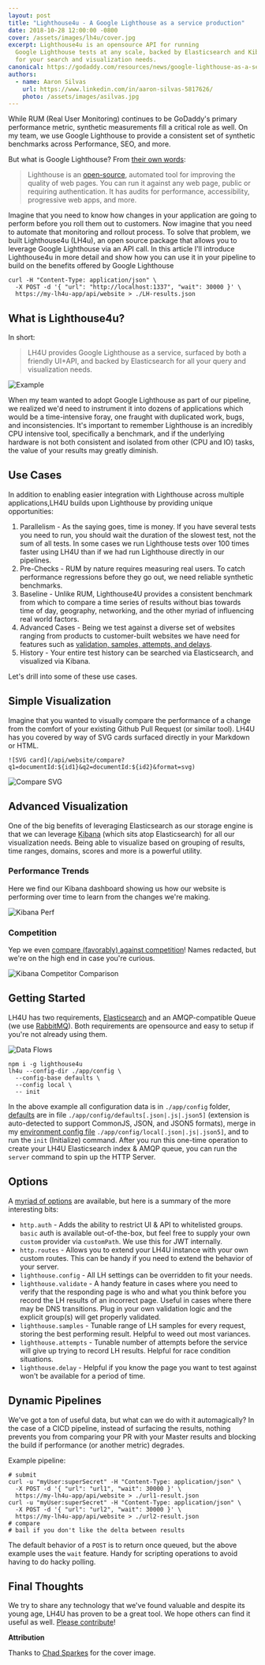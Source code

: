 ```yaml
---
layout: post
title: "Lighthouse4u - A Google Lighthouse as a service production"
date: 2018-10-28 12:00:00 -0800
cover: /assets/images/lh4u/cover.jpg
excerpt: Lighthouse4u is an opensource API for running
  Google Lighthouse tests at any scale, backed by Elasticsearch and Kibana
  for your search and visualization needs.
canonical: https://godaddy.com/resources/news/google-lighthouse-as-a-service-lighthouse4u
authors:
  - name: Aaron Silvas
    url: https://www.linkedin.com/in/aaron-silvas-5817626/
    photo: /assets/images/asilvas.jpg
---
```


While RUM (Real User Monitoring) continues to be GoDaddy's primary performance metric, synthetic measurements fill a critical role as well. On my team, we use Google Lighthouse to provide a consistent set of synthetic benchmarks across Performance, SEO, and more.

But what is Google Lighthouse? From [their own words](https://developers.google.com/web/tools/lighthouse/):

> Lighthouse is an [open-source](https://github.com/GoogleChrome/lighthouse),
> automated tool for improving the quality of
> web pages. You can run it against any web page, public or requiring
> authentication. It has audits for performance, accessibility,
> progressive web apps, and more.

Imagine that you need to know how changes in your application are going to perform
before you roll them out to customers. Now imagine that you need to automate that monitoring and rollout process.
To solve that problem, we built Lighthouse4u (LH4u), an open source package that
allows you to leverage Google Lighthouse via an API call. In this article I'll introduce
Lighthouse4u in more detail and show how you can use it in your pipeline to build on the
benefits offered by Google Lighthouse

```
curl -H "Content-Type: application/json" \
  -X POST -d '{ "url": "http://localhost:1337", "wait": 30000 }' \
  https://my-lh4u-app/api/website > ./LH-results.json
```


## What is Lighthouse4u?

In short:

> LH4U provides Google Lighthouse as a service, surfaced by both a friendly UI+API,
> and backed by Elasticsearch for all your query and visualization needs.

![Example](https://github.com/godaddy/lighthouse4u/raw/master/docs/example.gif)

When my team wanted to adopt Google Lighthouse as part of our pipeline, we realized we'd need to instrument it into dozens of applications which would be a time-intensive foray, one fraught with duplicated work, bugs, and inconsistencies.
It's important to remember Lighthouse is an incredibly CPU intensive tool,
specifically a benchmark, and if the underlying hardware is not both consistent
and isolated from other (CPU and IO) tasks, the value of your results may
greatly diminish.


## Use Cases

In addition to enabling easier integration with Lighthouse across multiple applications,LH4U builds upon Lighthouse by providing unique opportunities:

1. Parallelism - As the saying goes, time is money. If you have several tests you need to
   run, you should wait the duration of the slowest test, not the sum
   of all tests. In some cases we run Lighthouse tests over 100 times faster using LH4U
   than if we had run Lighthouse directly in our pipelines.
2. Pre-Checks - RUM by nature requires measuring real users. To catch
   performance regressions before they go out, we need reliable synthetic benchmarks.
3. Baseline - Unlike RUM, Lighthouse4U provides a consistent benchmark from which to compare
   a time series of results without bias towards time of day, geography, networking, and
   the other myriad of influencing real world factors.
4. Advanced Cases - Being we test against a diverse set of websites ranging from products
   to customer-built websites we have need for features such as [validation, samples,
   attempts, and delays](#options).
5. History - Your entire test history can be searched via Elasticsearch, and visualized
   via Kibana.

Let's drill into some of these use cases.


## Simple Visualization

Imagine that you wanted to visually compare the performance of a change from the comfort
of your existing Github Pull Request (or similar tool). LH4U has you covered by way
of SVG cards surfaced directly in your Markdown or HTML.

```
![SVG card](/api/website/compare?q1=documentId:${id1}&q2=documentId:${id2}&format=svg)
```
![Compare SVG]({{site.baseurl}}/assets/images/lh4u/widget%20compare%20-%20about.jpg)


## Advanced Visualization

One of the big benefits of leveraging Elasticsearch as our storage engine is that
we can leverage [Kibana](https://www.elastic.co/products/kibana) (which
sits atop Elasticsearch) for all our visualization needs. Being able to visualize based
on grouping of results, time ranges, domains, scores and more is a powerful utility.

### Performance Trends

Here we find our Kibana dashboard showing us how our website is performing over
time to learn from the changes we're making.

![Kibana Perf]({{site.baseurl}}/assets/images/lh4u/kibana%20-%20overall%20-%20about.jpg)

### Competition

Yep we even
[compare (favorably) against competition](https://www.godaddy.com/garage/site-speed-small-business-website-white-paper/)!
Names redacted, but we're on the high end in case you're curious.

![Kibana Competitor Comparison]({{site.baseurl}}/assets/images/lh4u/kibana%20-%20product%20comparisons.jpg)



## Getting Started

LH4U has two requirements, [Elasticsearch](https://www.elastic.co/downloads/elasticsearch)
and an AMQP-compatible Queue (we use [RabbitMQ](https://www.rabbitmq.com/download.html)).
Both requirements are opensource and easy to setup if you're not already using them.

![Data Flows]({{site.baseurl}}/assets/images/lh4u/data%20flow.jpg)

```
npm i -g lighthouse4u
lh4u --config-dir ./app/config \
  --config-base defaults \
  --config local \
  -- init
```

In the above example all configuration data is in `./app/config` folder,
[defaults](https://github.com/godaddy/lighthouse4u/blob/master/test/config/defaults.json5)
are in file `./app/config/defaults[.json|.js|.json5]`
(extension is auto-detected to support CommonJS, JSON, and JSON5 formats),
merge in my [environment config file](https://github.com/godaddy/lighthouse4u/blob/master/test/config/COPY.json5)
`./app/config/local[.json|.js|.json5]`, and
to run the `init` (Initialize) command. After you run this one-time operation
to create your LH4U Elasticsearch index & AMQP queue, you can run the `server`
command to spin up the HTTP Server.


## Options

A [myriad of options](https://github.com/godaddy/lighthouse4u#configuration-options)
are available, but here is a summary of the more interesting bits:

* `http.auth` - Adds the ability to restrict UI & API to
  whitelisted groups. `basic` auth is available out-of-the-box, but feel free to supply
  your own `custom` provider via `customPath`. We use this for JWT internally.
* `http.routes` - Allows you to extend your LH4U instance with your own
  custom routes. This can be handy if you need to extend the behavior of your server.
* `lighthouse.config` - All LH settings can be overridden to fit your needs.
* `lighthouse.validate` - A handy feature in cases where you need to verify that
  the responding page is who and what you think before you record the LH results of
  an incorrect page. Useful in cases where there may be DNS transitions. Plug in
  your own validation logic and the explicit group(s) will get properly validated.
* `lighthouse.samples` - Tunable range of LH samples for every request, storing
  the best performing result. Helpful to weed out most variances.
* `lighthouse.attempts` - Tunable number of attempts before the service will give up trying
  to record LH results. Helpful for race condition situations.
* `lighthouse.delay` - Helpful if you know the page you want to test against won't be available
  for a period of time.



## Dynamic Pipelines

We've got a ton of useful data, but what can we do with it automagically? In the
case of a CICD pipeline, instead of surfacing the results, nothing prevents you from
comparing your PR with your Master results and blocking the build if performance
(or another metric) degrades.

Example pipeline:

```
# submit
curl -u "myUser:superSecret" -H "Content-Type: application/json" \
  -X POST -d '{ "url": "url1", "wait": 30000 }' \
  https://my-lh4u-app/api/website > ./url1-result.json
curl -u "myUser:superSecret" -H "Content-Type: application/json" \
  -X POST -d '{ "url": "url2", "wait": 30000 }' \
  https://my-lh4u-app/api/website > ./url2-result.json
# compare
# bail if you don't like the delta between results
```

The default behavior of a `POST` is to return once queued, but the
above example uses the `wait` feature. Handy for scripting operations to
avoid having to do hacky polling.


## Final Thoughts

We try to share any technology that we've found valuable and despite its young age, LH4U
has proven to be a great tool. We hope others can find it useful as well. [Please contribute](https://github.com/godaddy/lighthouse4u)!



**Attribution**

Thanks to [Chad Sparkes](https://www.flickr.com/photos/chad_sparkes/18831807463/in/photolist-uG6Wgz-bmxnMS-88ni5P-o3hVvi-o3uqBq-6yYgBj-91fMRN-4nq35w-nL7xJp-k87ads-o3txKU-dQoBPG-nL6Cbz-8qqt1k-o5no9v-ak59iz-nL7Nsx-8CgM48-nL7xhn-bmxnzm-o3uqL3-SWhTaf-aLGWWz-72U3TJ-2Z5iM4-o3ur7U-FhL1z-2Z5dMP-72Q2XP-o3hZMe-o1xFmJ-2Z57UT-78u8qa-9UBXsC-o3uq89-nL78LL-nL7CFt-2Z9LES-o3hWp2-nL6MXY-8nMXYL-juZm8-o3Ai3B-o5nz9g-bR49Mg-o1xDRu-dw2Wm4-x95bm-uSmzr-yqGfDA)
for the cover image.
